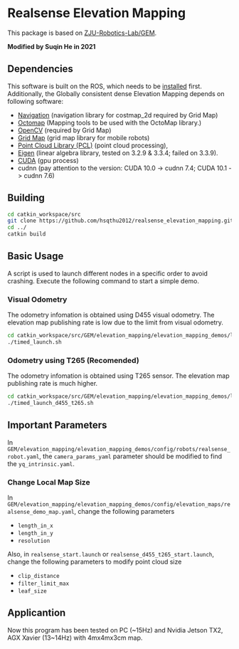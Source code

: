 # Realsense Elevation Mapping

This package is based on [ZJU-Robotics-Lab/GEM](https://github.com/ZJU-Robotics-Lab/GEM).

**Modified by Suqin He in 2021**

## Dependencies

This software is built on the ROS, which needs to be [installed](http://wiki.ros.org) first. Additionally, the Globally consistent dense Elevation Mapping depends on following software:

- [Navigation](http://wiki.ros.org/navigation?distro=melodic) (navigation library for costmap_2d required by Grid Map)
- [Octomap](http://wiki.ros.org/octomap_mapping) (Mapping tools to be used with the OctoMap library.)
- [OpenCV](https://opencv.org/) (required by Grid Map)
- [Grid Map](https://github.com/anybotics/grid_map) (grid map library for mobile robots)
- [Point Cloud Library (PCL)](http://pointclouds.org/) (point cloud processing),
- [Eigen](http://eigen.tuxfamily.org) (linear algebra library, tested on 3.2.9 & 3.3.4; failed on 3.3.9).
- [CUDA](https://developer.nvidia.com/cuda-toolkit-archive) (gpu process)
- cudnn (pay attention to the version: CUDA 10.0 -> cudnn 7.4; CUDA 10.1 -> cudnn 7.6)

## Building

```bash
cd catkin_workspace/src
git clone https://github.com/hsqthu2012/realsense_elevation_mapping.git
cd ../
catkin build
```

## Basic Usage

A script is used to launch different nodes in a specific order to avoid crashing.
Execute the following command to start a simple demo.

### Visual Odometry

The odometry infomation is obtained using D455 visual odometry. The elevation map publishing rate is low due to the limit from visual odometry.

```bash
cd catkin_workspace/src/GEM/elevation_mapping/elevation_mapping_demos/launch
./timed_launch.sh
```

### Odometry using T265 (Recomended)

The odometry infomation is obtained using T265 sensor. The elevation map publishing rate is much higher.

```bash
cd catkin_workspace/src/GEM/elevation_mapping/elevation_mapping_demos/launch
./timed_launch_d455_t265.sh
```

## Important Parameters

In `GEM/elevation_mapping/elevation_mapping_demos/config/robots/realsense_robot.yaml`, the `camera_params_yaml` parameter should be modified to find the `yq_intrinsic.yaml`.

### Change Local Map Size

In `GEM/elevation_mapping/elevation_mapping_demos/config/elevation_maps/realsense_demo_map.yaml`, change the following parameters

- `length_in_x`
- `length_in_y`
- `resolution`

Also, in `realsense_start.launch` or `realsense_d455_t265_start.launch`, change the following parameters to modify point cloud size

- `clip_distance`
- `filter_limit_max`
- `leaf_size`

## Applicantion

Now this program has been tested on PC (~15Hz) and Nvidia Jetson TX2, AGX Xavier (13~14Hz) with 4mx4mx3cm map.